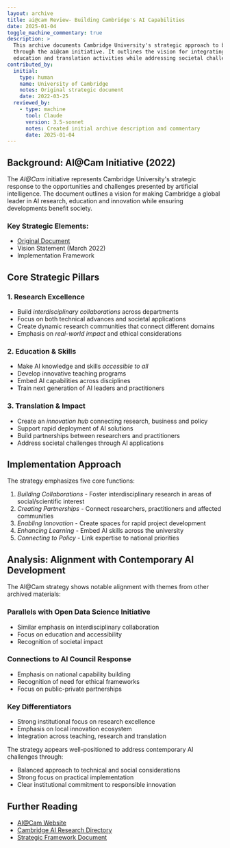 ```yaml
---
layout: archive
title: ai@cam Review- Building Cambridge's AI Capabilities
date: 2025-01-04
toggle_machine_commentary: true
description: >
  This archive documents Cambridge University's strategic approach to building AI capabilities 
  through the ai@cam initiative. It outlines the vision for integrating AI across research,
  education and translation activities while addressing societal challenges and ethical concerns.
contributed_by:
  initial:
    type: human
    name: University of Cambridge
    notes: Original strategic document
    date: 2022-03-25
  reviewed_by:
    - type: machine
      tool: Claude
      version: 3.5-sonnet
      notes: Created initial archive description and commentary
      date: 2025-01-04
---
```


<div class="machine-commentary" markdown=1>

## Background: AI@Cam Initiative (2022)

The *AI@Cam* initiative represents Cambridge University's strategic response to the opportunities and challenges presented by artificial intelligence. The document outlines a vision for making Cambridge a global leader in AI research, education and innovation while ensuring developments benefit society.

### Key Strategic Elements:

- [Original Document](https://example.com/ai-at-cam-2022.pdf)
- Vision Statement (March 2022)
- Implementation Framework

## Core Strategic Pillars

### 1. Research Excellence

- Build *interdisciplinary collaborations* across departments
- Focus on both technical advances and societal applications
- Create dynamic research communities that connect different domains
- Emphasis on *real-world impact* and ethical considerations

### 2. Education & Skills

- Make AI knowledge and skills *accessible to all*
- Develop innovative teaching programs
- Embed AI capabilities across disciplines
- Train next generation of AI leaders and practitioners

### 3. Translation & Impact

- Create an *innovation hub* connecting research, business and policy
- Support rapid deployment of AI solutions
- Build partnerships between researchers and practitioners
- Address societal challenges through AI applications

## Implementation Approach

The strategy emphasizes five core functions:

1. *Building Collaborations* - Foster interdisciplinary research in areas of social/scientific interest
2. *Creating Partnerships* - Connect researchers, practitioners and affected communities
3. *Enabling Innovation* - Create spaces for rapid project development
4. *Enhancing Learning* - Embed AI skills across the university
5. *Connecting to Policy* - Link expertise to national priorities

## Analysis: Alignment with Contemporary AI Development

The AI@Cam strategy shows notable alignment with themes from other archived materials:

### Parallels with Open Data Science Initiative
- Similar emphasis on interdisciplinary collaboration
- Focus on education and accessibility
- Recognition of societal impact

### Connections to AI Council Response
- Emphasis on national capability building
- Recognition of need for ethical frameworks
- Focus on public-private partnerships

### Key Differentiators
- Strong institutional focus on research excellence
- Emphasis on local innovation ecosystem
- Integration across teaching, research and translation

The strategy appears well-positioned to address contemporary AI challenges through:
- Balanced approach to technical and social considerations
- Strong focus on practical implementation
- Clear institutional commitment to responsible innovation

## Further Reading

- [AI@Cam Website](https://ai.cam.ac.uk)
- [Cambridge AI Research Directory](https://www.cam.ac.uk/research/ai)
- [Strategic Framework Document](https://example.com/ai-at-cam-framework.pdf)

</div> 